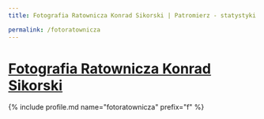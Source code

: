 ```yaml
---
title: Fotografia Ratownicza Konrad Sikorski | Patromierz - statystyki Patronite.pl

permalink: /fotoratownicza
---
```


# [Fotografia Ratownicza Konrad Sikorski](https://patronite.pl/fotoratownicza)

{% include profile.md name="fotoratownicza" prefix="f" %}
